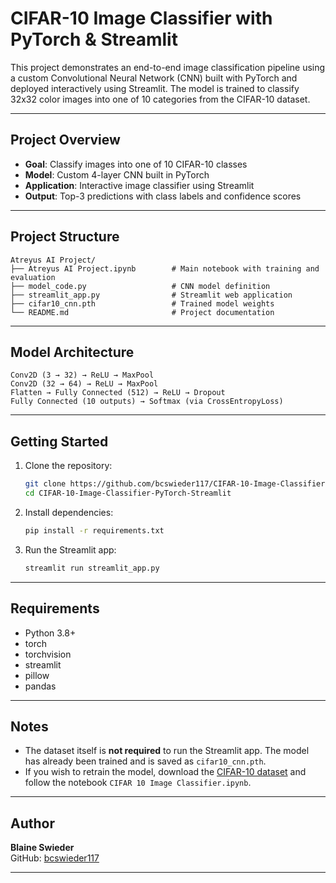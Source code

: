 # CIFAR-10 Image Classifier with PyTorch & Streamlit

This project demonstrates an end-to-end image classification pipeline using a custom Convolutional Neural Network (CNN) built with PyTorch and deployed interactively using Streamlit. The model is trained to classify 32x32 color images into one of 10 categories from the CIFAR-10 dataset.

---

## Project Overview

- **Goal**: Classify images into one of 10 CIFAR-10 classes
- **Model**: Custom 4-layer CNN built in PyTorch
- **Application**: Interactive image classifier using Streamlit
- **Output**: Top-3 predictions with class labels and confidence scores

---

## Project Structure

```
Atreyus AI Project/
├── Atreyus AI Project.ipynb        # Main notebook with training and evaluation
├── model_code.py                   # CNN model definition
├── streamlit_app.py                # Streamlit web application
├── cifar10_cnn.pth                 # Trained model weights
└── README.md                       # Project documentation
```

---

## Model Architecture

```
Conv2D (3 → 32) → ReLU → MaxPool
Conv2D (32 → 64) → ReLU → MaxPool
Flatten → Fully Connected (512) → ReLU → Dropout
Fully Connected (10 outputs) → Softmax (via CrossEntropyLoss)
```

---

## Getting Started

1. Clone the repository:
    ```bash
    git clone https://github.com/bcswieder117/CIFAR-10-Image-Classifier-PyTorch-Streamlit.git
    cd CIFAR-10-Image-Classifier-PyTorch-Streamlit
    ```

2. Install dependencies:
    ```bash
    pip install -r requirements.txt
    ```

3. Run the Streamlit app:
    ```bash
    streamlit run streamlit_app.py
    ```

---

## Requirements

- Python 3.8+
- torch
- torchvision
- streamlit
- pillow
- pandas

---

## Notes

- The dataset itself is **not required** to run the Streamlit app. The model has already been trained and is saved as `cifar10_cnn.pth`.
- If you wish to retrain the model, download the [CIFAR-10 dataset](https://www.cs.toronto.edu/~kriz/cifar.html) and follow the notebook `CIFAR 10 Image Classifier.ipynb`.

---

## Author

**Blaine Swieder**  
GitHub: [bcswieder117](https://github.com/bcswieder117)

---
